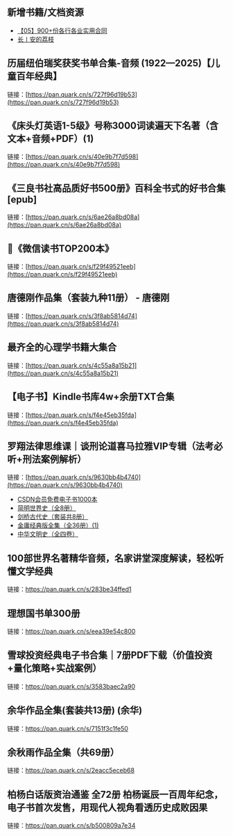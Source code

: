 ## 新增书籍/文档资源
- [【05】900+份各行各业实用合同](https://pan.quark.cn/s/b35a1fd521d4)
- [长丨安的荔枝](https://pan.quark.cn/s/49bec3852b90)

## 历届纽伯瑞奖获奖书单合集-音频 (1922—2025)【儿童百年经典】
链接：[https://pan.quark.cn/s/727f96d19b53](https://pan.quark.cn/s/727f96d19b53)

## 《床头灯英语1-5级》号称3000词读遍天下名著（含文本+音频+PDF）(1)
链接：[https://pan.quark.cn/s/40e9b7f7d598](https://pan.quark.cn/s/40e9b7f7d598)

## 《三良书社高品质好书500册》百科全书式的好书合集[epub]
链接：[https://pan.quark.cn/s/6ae26a8bd08a](https://pan.quark.cn/s/6ae26a8bd08a)

## 📖《微信读书TOP200本》
链接：[https://pan.quark.cn/s/f29f49521eeb](https://pan.quark.cn/s/f29f49521eeb)

## 唐德刚作品集（套装九种11册） - 唐德刚
链接：[https://pan.quark.cn/s/3f8ab5814d74](https://pan.quark.cn/s/3f8ab5814d74)

## 最齐全的心理学书籍大集合
链接：[https://pan.quark.cn/s/4c55a8a15b21](https://pan.quark.cn/s/4c55a8a15b21)

## 【电子书】Kindle书库4w+余册TXT合集
链接：[https://pan.quark.cn/s/f4e45eb35fda](https://pan.quark.cn/s/f4e45eb35fda)

## 罗翔法律思维课｜谈刑论道喜马拉雅VIP专辑（法考必听+刑法案例解析）
链接：[https://pan.quark.cn/s/9630bb4b4740](https://pan.quark.cn/s/9630bb4b4740)

- [CSDN会员免费电子书1000本](https://pan.quark.cn/s/fbd6d35d0504)
- [简明世界史（全8册）](https://pan.quark.cn/s/1b207011a6f4)
- [剑桥古代史（套装共8册）](https://pan.quark.cn/s/c80934bc99a2)
- [金庸经典版全集（全36册）(1)](https://pan.quark.cn/s/5c2e0de50069)
- [中华文明史（全四卷）](https://pan.quark.cn/s/892c842b5406)

## 100部世界名著精华音频，名家讲堂深度解读，轻松听懂文学经典
链接：https://pan.quark.cn/s/283be34ffed1

## 理想国书单300册
链接：https://pan.quark.cn/s/eea39e54c800

## 雪球投资经典电子书合集｜7册PDF下载（价值投资+量化策略+实战案例）
链接：https://pan.quark.cn/s/3583baec2a90

## 余华作品全集(套装共13册) (余华)
链接：https://pan.quark.cn/s/7151f3c1fe50

## 余秋雨作品全集（共69册）
链接：https://pan.quark.cn/s/2eacc5eceb68

## 柏杨白话版资治通鉴 全72册 柏杨诞辰一百周年纪念，电子书首次发售，用现代人视角看透历史成败因果
链接：https://pan.quark.cn/s/b500809a7e34